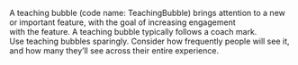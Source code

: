 
A teaching bubble (code name: TeachingBubble) brings attention to a new or important feature, with the goal of increasing engagement with the feature. A teaching bubble typically follows a coach mark.  
 
Use teaching bubbles sparingly. Consider how frequently people will see it, and how many they’ll see across their entire experience. 
